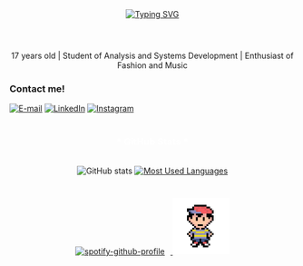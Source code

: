 <div align="center">
  <a href="https://git.io/typing-svg">
    <img src="https://readme-typing-svg.demolab.com?font=Fira+Code&weight=500&size=24&pause=500&color=FFFFFF&center=true&vCenter=true&random=false&width=524&lines=Welcome+to+my+profile!+" alt="Typing SVG">
  </a>
</div>

<img align="center" alt="" src="./src/header-gif.gif">

#

<p align="center">17 years old |  Student of Analysis and Systems Development | Enthusiast of Fashion and Music </p>


<img align="right" alt="" height="190px" src="./src/study.gif">

<h3 align="left">Contact me!</h3>

[![E-mail](https://img.shields.io/badge/-Email-000?style=for-the-badge&logo=microsoft-outlook&logoColor=FF00F6&color:FFF)](mailto:spfcmgl@gmail.com)
[![LinkedIn](https://img.shields.io/badge/-LinkedIn-000?style=for-the-badge&logo=linkedin&logoColor=FF00F6&color:FFF)](https://www.linkedin.com/in/miguel-oliveira-987517359/)
[![Instagram](https://img.shields.io/badge/-Instagram-000?style=for-the-badge&logo=instagram&logoColor=fffff&color:FFF)](https://www.instagram.com/mglseeghosts/)




#

<div style="text-align: center;" align="center">
  <h3 style="color: white;">* GitHub Stats *</h3>
  <br>
  <img src="https://github-readme-stats-git-masterrstaa-rickstaa.vercel.app/api?username=seeyuhmgl&hide_title=true&show_icons=true&include_all_commits=false&count_private=true&line_height=25&hide=issues&bg_color=000000&title_color=FFFFFF&text_color=FFFFFF&border_radius=3&border_color=FFFFFF&icon_color=FFFFFF&theme=jolly" alt="GitHub stats">

  <a href="https://github.com/seeyuhmgl/github-readme-stats">
    <img src="https://github-readme-stats-git-masterrstaa-rickstaa.vercel.app/api/top-langs/?username=seeyuhmgl&line_height=10&card_width=290&layout=compact&hide_title=false&count_private=true&langs_count=4&show_icons=true&title_color=FFFFFF&hide=html,scss,less&bg_color=000000&text_color=FFFFFF&border_radius=3&border_color=FFFFFF" alt="Most Used Languages">
  </a>
</div>

#

<p align="center">
  <a href="https://spotify-github-profile.kittinanx.com/api/view?uid=rmss5fpp7aktf2xyyn5tipqlc&redirect=true">
    <img src="https://spotify-github-profile.kittinanx.com/api/view?uid=rmss5fpp7aktf2xyyn5tipqlc&cover_image=true&theme=novatorem&show_offline=false&background_color=121212&interchange=false&bar_color=53b14f&bar_color_cover=false" alt="spotify-github-profile" height="100" style="margin-right: 10px;" />
  </a>
  <img src="https://github.com/seeyuhmgl/seeyuhmgl/blob/main/ezgif-46b0f9860938c5.gif?raw=true" alt="pixel character" height="100" />
</p>


#


